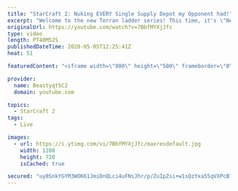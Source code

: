 ```yaml
---
title: "StarCraft 2: Nuking EVERY Single Supply Depot my Opponent had!"
excerpt: "Welcome to the new Terran ladder series! This time, it's \"Never Attack to Grandmaster!\" In this challenge, I play as Terran on the EU ladder, and in every game I'm not allowed to attack with any units except for using Ghosts. I'm allowed to make any army units for defending, as long as I don't attack"
originalUrl: https://youtube.com/watch?v=7BbfMYXjJfc
type: video
length: PT40M52S
publishedDateTime: 2020-05-05T12:25:41Z
heat: 51

featuredContent: "<iframe width=\"800\" height=\"500\" frameborder=\"0\" src=\"https://www.youtube.com/embed/7BbfMYXjJfc\" allow=\"accelerometer; autoplay; encrypted-media; gyroscope; picture-in-picture\" allowfullscreen></iframe>"

provider:
  name: BeastyqtSC2
  domain: youtube.com

topics:
  - StarCraft 2
tags:
  - Live

images:
  - url: https://i.ytimg.com/vi/7BbfMYXjJfc/maxresdefault.jpg
    width: 1280
    height: 720
    isCached: true

secured: "uy8SnkYGYM3WOK61JmiDnQLci4uFNsJhr/p/ZuIpZsi+w1sQzYxa55qVXPcB7DAFWH0tggDYEbi4VcoqieeWDjHvnvBsHETUL0Z5fc8RpoFeHZlUFf9smd8bHLb/k+6NaR692PVrO6MX3T1K4wpTBiYoY5FfYYxVX+nXv5qJuu99K0L2K3VEZRmHCwN4nBmDmuSJ/FrtY2GbUi/6sVidj6cTPQuR3VeZmYOZyBBlmMpVGFY5Z05YnweBqKuKTwusz67hgo33G/ugm+jxdLTUzqj2OOZ3U/Y7r8p2h3esBr9lk58SxW3UEeaDX5Jk8EhlK0QpaOfrJMRW3aIxSwdELm7dQ0E1L7QwxNCD2UvbSZlGqPGdqkkl+da2KirZ4Y4RKbqkFrmdmYaxcHqKvKoX3DwZMlgZTitdbM6V7oHKUS8=;75FvKiBgzax3KjAqbLI/Fg=="
---
```


